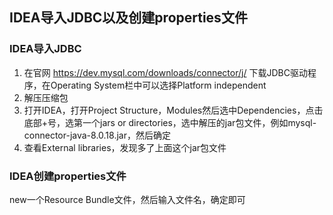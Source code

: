 ## IDEA导入JDBC以及创建properties文件

### IDEA导入JDBC

1. 在官网 https://dev.mysql.com/downloads/connector/j/ 下载JDBC驱动程序，在Operating System栏中可以选择Platform independent
2. 解压压缩包
3. 打开IDEA，打开Project Structure，Modules然后选中Dependencies，点击底部+号，选第一个jars or directories，选中解压的jar包文件，例如mysql-connector-java-8.0.18.jar，然后确定
4. 查看External libraries，发现多了上面这个jar包文件

### IDEA创建properties文件

new一个Resource Bundle文件，然后输入文件名，确定即可